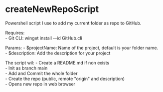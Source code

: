 # createNewRepoScript

Powershell script I use to add my current folder as repo to GitHub.  

Requires:  
    - Git CLI: winget install --id GitHub.cli  

Params:
    - $projectName: Name of the project, default is your folder name.  
    - $description: Add the description for your project  

The script wil:
    - Create a README.md if non exists  
    - Init as branch main  
    - Add and Commit the whole folder  
    - Create the repo (public, remote "origin" and description)  
    - Opens new repo in web browser  
